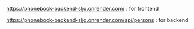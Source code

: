 https://phonebook-backend-sljo.onrender.com/ :  for frontend

https://phonebook-backend-sljo.onrender.com/api/persons :   for backend
